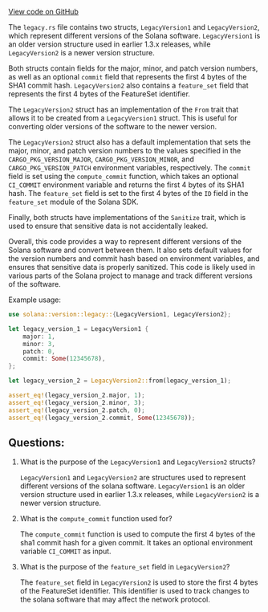 [View code on GitHub](https://github.com/solana-labs/solana/blob/master/version/src/legacy.rs)

The `legacy.rs` file contains two structs, `LegacyVersion1` and `LegacyVersion2`, which represent different versions of the Solana software. `LegacyVersion1` is an older version structure used in earlier 1.3.x releases, while `LegacyVersion2` is a newer version structure. 

Both structs contain fields for the major, minor, and patch version numbers, as well as an optional `commit` field that represents the first 4 bytes of the SHA1 commit hash. `LegacyVersion2` also contains a `feature_set` field that represents the first 4 bytes of the FeatureSet identifier.

The `LegacyVersion2` struct has an implementation of the `From` trait that allows it to be created from a `LegacyVersion1` struct. This is useful for converting older versions of the software to the newer version.

The `LegacyVersion2` struct also has a default implementation that sets the major, minor, and patch version numbers to the values specified in the `CARGO_PKG_VERSION_MAJOR`, `CARGO_PKG_VERSION_MINOR`, and `CARGO_PKG_VERSION_PATCH` environment variables, respectively. The `commit` field is set using the `compute_commit` function, which takes an optional `CI_COMMIT` environment variable and returns the first 4 bytes of its SHA1 hash. The `feature_set` field is set to the first 4 bytes of the `ID` field in the `feature_set` module of the Solana SDK.

Finally, both structs have implementations of the `Sanitize` trait, which is used to ensure that sensitive data is not accidentally leaked.

Overall, this code provides a way to represent different versions of the Solana software and convert between them. It also sets default values for the version numbers and commit hash based on environment variables, and ensures that sensitive data is properly sanitized. This code is likely used in various parts of the Solana project to manage and track different versions of the software. 

Example usage:
```rust
use solana::version::legacy::{LegacyVersion1, LegacyVersion2};

let legacy_version_1 = LegacyVersion1 {
    major: 1,
    minor: 3,
    patch: 0,
    commit: Some(12345678),
};

let legacy_version_2 = LegacyVersion2::from(legacy_version_1);

assert_eq!(legacy_version_2.major, 1);
assert_eq!(legacy_version_2.minor, 3);
assert_eq!(legacy_version_2.patch, 0);
assert_eq!(legacy_version_2.commit, Some(12345678));
```
## Questions: 
 1. What is the purpose of the `LegacyVersion1` and `LegacyVersion2` structs?
    
    `LegacyVersion1` and `LegacyVersion2` are structures used to represent different versions of the solana software. `LegacyVersion1` is an older version structure used in earlier 1.3.x releases, while `LegacyVersion2` is a newer version structure.

2. What is the `compute_commit` function used for?
    
    The `compute_commit` function is used to compute the first 4 bytes of the sha1 commit hash for a given commit. It takes an optional environment variable `CI_COMMIT` as input.

3. What is the purpose of the `feature_set` field in `LegacyVersion2`?
    
    The `feature_set` field in `LegacyVersion2` is used to store the first 4 bytes of the FeatureSet identifier. This identifier is used to track changes to the solana software that may affect the network protocol.